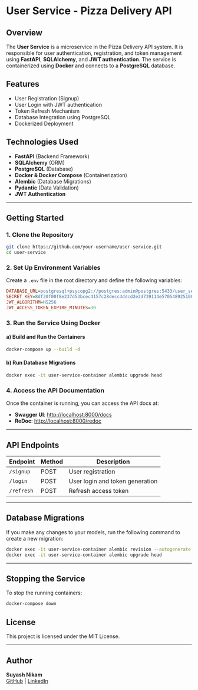# User Service - Pizza Delivery API

## Overview
The **User Service** is a microservice in the Pizza Delivery API system. It is responsible for user authentication, registration, and token management using **FastAPI**, **SQLAlchemy**, and **JWT authentication**. The service is containerized using **Docker** and connects to a **PostgreSQL** database.

## Features
- User Registration (Signup)
- User Login with JWT authentication
- Token Refresh Mechanism
- Database Integration using PostgreSQL
- Dockerized Deployment

## Technologies Used
- **FastAPI** (Backend Framework)
- **SQLAlchemy** (ORM)
- **PostgreSQL** (Database)
- **Docker & Docker Compose** (Containerization)
- **Alembic** (Database Migrations)
- **Pydantic** (Data Validation)
- **JWT Authentication**

---

## Getting Started
### 1. Clone the Repository
```bash
git clone https://github.com/your-username/user-service.git
cd user-service
```

### 2. Set Up Environment Variables
Create a `.env` file in the root directory and define the following variables:
```ini
DATABASE_URL=postgresql+psycopg2://postgres:admin@postgres:5433/user_service
SECRET_KEY=8df30f00f8e237d53bcec4157c28decc4ddcd2e2d739114e570548925100d695
JWT_ALGORITHM=HS256
JWT_ACCESS_TOKEN_EXPIRE_MINUTES=30
```

### 3. Run the Service Using Docker
#### a) Build and Run the Containers
```bash
docker-compose up --build -d
```

#### b) Run Database Migrations
```bash
docker exec -it user-service-container alembic upgrade head
```

### 4. Access the API Documentation
Once the container is running, you can access the API docs at:
- **Swagger UI**: [http://localhost:8000/docs](http://localhost:8000/docs)
- **ReDoc**: [http://localhost:8000/redoc](http://localhost:8000/redoc)

---

## API Endpoints
| Endpoint              | Method | Description |
|----------------------|--------|-------------|
| `/signup`           | POST   | User registration |
| `/login`            | POST   | User login and token generation |
| `/refresh`          | POST   | Refresh access token |

---

## Database Migrations
If you make any changes to your models, run the following command to create a new migration:
```bash
docker exec -it user-service-container alembic revision --autogenerate -m "migration message"
docker exec -it user-service-container alembic upgrade head
```

---

## Stopping the Service
To stop the running containers:
```bash
docker-compose down
```

## License
This project is licensed under the MIT License.

---

## Author
**Suyash Nikam**  
[GitHub](https://github.com/suyashnikam) | [LinkedIn](https://www.linkedin.com/in/suyash-nikam/)

